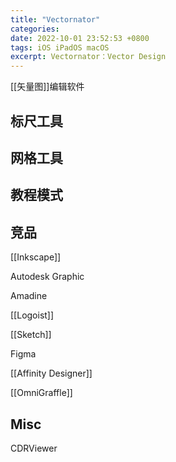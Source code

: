 ```yaml
---
title: "Vectornator"
categories: 
date: 2022-10-01 23:52:53 +0800
tags: iOS iPadOS macOS
excerpt: Vectornator：Vector Design
---
```


[[矢量图]]编辑软件

## 标尺工具



## 网格工具



## 教程模式



## 竞品

[[Inkscape]]

Autodesk Graphic

Amadine

[[Logoist]]

[[Sketch]]

Figma

[[Affinity Designer]]

[[OmniGraffle]]


## Misc

CDRViewer


